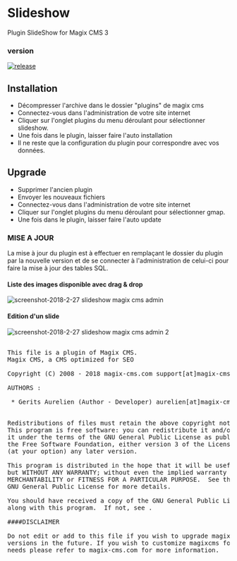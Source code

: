 Slideshow
=========

Plugin SlideShow for Magix CMS 3

### version 

[![release](https://img.shields.io/github/release/magix-cms/slideshow.svg)](https://github.com/magix-cms/slideshow/releases/latest)

## Installation
 * Décompresser l'archive dans le dossier "plugins" de magix cms
 * Connectez-vous dans l'administration de votre site internet 
 * Cliquer sur l'onglet plugins du menu déroulant pour sélectionner slideshow.
 * Une fois dans le plugin, laisser faire l'auto installation
 * Il ne reste que la configuration du plugin pour correspondre avec vos données.

## Upgrade
 * Supprimer l'ancien plugin
 * Envoyer les nouveaux fichiers
 * Connectez-vous dans l'administration de votre site internet 
 * Cliquer sur l'onglet plugins du menu déroulant pour sélectionner gmap.
 * Une fois dans le plugin, laisser faire l'auto update

### MISE A JOUR
La mise à jour du plugin est à effectuer en remplaçant le dossier du plugin par la nouvelle version
et de se connecter à l'administration de celui-ci pour faire la mise à jour des tables SQL.

#### Liste des images disponible avec drag & drop

![screenshot-2018-2-27 slideshow magix cms admin](https://user-images.githubusercontent.com/356674/36722070-de6a3f66-1bac-11e8-92ca-36bfbe83bad3.png)
#### Edition d'un slide

![screenshot-2018-2-27 slideshow magix cms admin 2](https://user-images.githubusercontent.com/356674/36722069-de51a4e2-1bac-11e8-89af-676489e62f3e.png)

<pre>

This file is a plugin of Magix CMS.
Magix CMS, a CMS optimized for SEO

Copyright (C) 2008 - 2018 magix-cms.com support[at]magix-cms[point]com

AUTHORS :

 * Gerits Aurelien (Author - Developer) aurelien[at]magix-cms[point]com


Redistributions of files must retain the above copyright notice.
This program is free software: you can redistribute it and/or modify
it under the terms of the GNU General Public License as published by
the Free Software Foundation, either version 3 of the License, or
(at your option) any later version.

This program is distributed in the hope that it will be useful,
but WITHOUT ANY WARRANTY; without even the implied warranty of
MERCHANTABILITY or FITNESS FOR A PARTICULAR PURPOSE.  See the
GNU General Public License for more details.

You should have received a copy of the GNU General Public License
along with this program.  If not, see .

####DISCLAIMER

Do not edit or add to this file if you wish to upgrade magixcms to newer
versions in the future. If you wish to customize magixcms for your
needs please refer to magix-cms.com for more information.

</pre>
